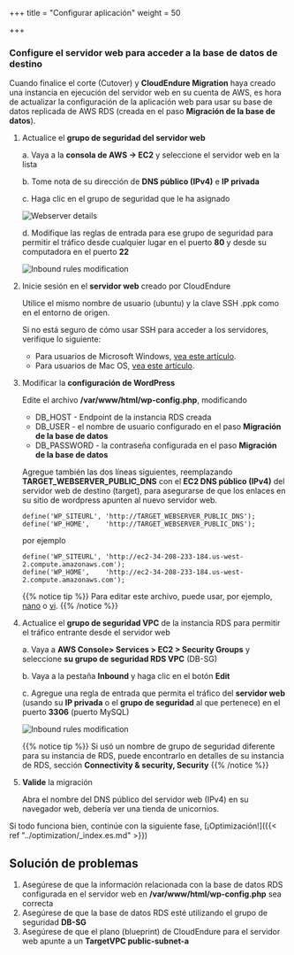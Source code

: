 +++
title = "Configurar aplicación"
weight = 50

+++

### Configure el servidor web para acceder a la base de datos de destino

Cuando finalice el corte (Cutover) y **CloudEndure Migration** haya creado una instancia en ejecución del servidor web en su cuenta de AWS, es hora de actualizar la configuración de la aplicación web para usar su base de datos replicada de AWS RDS (creada en el paso **Migración de la base de datos**).


1. Actualice el **grupo de seguridad del servidor web**

    a. Vaya a la **consola de AWS -> EC2** y seleccione el servidor web en la lista
	
    b. Tome nota de su dirección de **DNS público (IPv4)** e **IP privada**
	
    c. Haga clic en el grupo de seguridad que le ha asignado  

    ![Webserver details](/ce/webserver_details.png)

    d. Modifique las reglas de entrada para ese grupo de seguridad para permitir el tráfico desde cualquier lugar en el puerto **80** y desde su computadora en el puerto **22**

    ![Inbound rules modification](/ce/edit_webserver_inbound_rules.png)

2. Inicie sesión en el **servidor web** creado por CloudEndure  

    Utilice el mismo nombre de usuario (ubuntu) y la clave SSH .ppk como en el entorno de origen.

	Si no está seguro de cómo usar SSH para acceder a los servidores, verifique lo siguiente:
    - Para usuarios de Microsoft Windows, <a href="https://docs.aws.amazon.com/AWSEC2/latest/UserGuide/putty.html" target="_blank" rel="noopener noreferrer">vea este artículo</a>.  
    - Para usuarios de Mac OS, <a href="https://docs.aws.amazon.com/quickstarts/latest/vmlaunch/step-2-connect-to-instance.html#sshclient" target="_blank" rel="noopener noreferrer">vea este artículo</a>.

3. Modificar la **configuración de WordPress**

    Edite el archivo **/var/www/html/wp-config.php**, modificando
    - DB_HOST - Endpoint de la instancia RDS creada
    - DB_USER - el nombre de usuario configurado en el paso **Migración de la base de datos**
    - DB_PASSWORD - la contraseña configurada en el paso **Migración de la base de datos**
    
    Agregue también las dos líneas siguientes, reemplazando **TARGET_WEBSERVER_PUBLIC_DNS** con el **EC2 DNS público (IPv4)** del servidor web de destino (target), para asegurarse de que los enlaces en su sitio de wordpress apunten al nuevo servidor web.
              
    ```
    define('WP_SITEURL', 'http://TARGET_WEBSERVER_PUBLIC_DNS');        
    define('WP_HOME',    'http://TARGET_WEBSERVER_PUBLIC_DNS');
    ```
    
    por ejemplo
    ```
    define('WP_SITEURL', 'http://ec2-34-208-233-184.us-west-2.compute.amazonaws.com');
    define('WP_HOME',    'http://ec2-34-208-233-184.us-west-2.compute.amazonaws.com');
   ```

    {{% notice tip %}}
Para editar este archivo, puede usar, por ejemplo, <a href="https://www.howtoforge.com/linux-nano-command/" target="_blank" rel="noopener noreferrer">nano</a> o <a href="https://www.washington.edu/computing/unix/vi.html" target="_blank" rel="noopener noreferrer">vi</a>.
{{% /notice %}}     

4. Actualice el **grupo de seguridad VPC** de la instancia RDS para permitir el tráfico entrante desde el servidor web

    a. Vaya a **AWS Console> Services > EC2 > Security Groups** y seleccione **su grupo de seguridad RDS VPC** (DB-SG)
	
    b. Vaya a la pestaña **Inbound** y haga clic en el botón **Edit**
	
    c. Agregue una regla de entrada que permita el tráfico del **servidor web** (usando su **IP privada** o el **grupo de seguridad** al que pertenece) en el puerto **3306** (puerto MySQL)
    
    ![Inbound rules modification](/ce/database_update_security_group.png)

    {{% notice tip %}}
Si usó un nombre de grupo de seguridad diferente para su instancia de RDS, puede encontrarlo en detalles de su instancia de RDS, sección **Connectivity & security, Security**
{{% /notice %}}     
    

5. **Valide** la migración

    Abra el nombre del DNS público del servidor web (IPv4) en su navegador web, debería ver una tienda de unicornios.

Si todo funciona bien, continúe con la siguiente fase, [¡Optimización!]({{< ref "../optimization/_index.es.md" >}})

## Solución de problemas

1.	Asegúrese de que la información relacionada con la base de datos RDS configurada en el servidor web en **/var/www/html/wp-config.php** sea correcta
2.	Asegúrese de que la base de datos RDS esté utilizando el grupo de seguridad **DB-SG**
3.	Asegúrese de que el plano (blueprint) de CloudEndure para el servidor web apunte a un **TargetVPC public-subnet-a**

